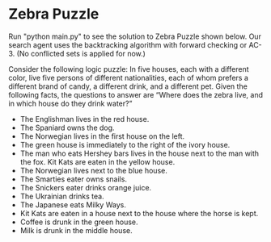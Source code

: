 # Zebra Puzzle
Run "python main.py" to see the solution to Zebra Puzzle shown below. Our search agent uses the backtracking algorithm 
with forward checking or AC-3. (No conflicted sets is applied for now.)  

Consider the following logic puzzle: In five houses, each with a different color, live five persons of different 
nationalities, each of whom prefers a different brand of candy, a different drink, and a different pet. Given the 
following facts, the questions to answer are “Where does the zebra live, and in which house do they drink water?”

* The Englishman lives in the red house.
* The Spaniard owns the dog.
* The Norwegian lives in the first house on the left.
* The green house is immediately to the right of the ivory house.
* The man who eats Hershey bars lives in the house next to the man with the fox. Kit Kats are eaten in the yellow house.
* The Norwegian lives next to the blue house.
* The Smarties eater owns snails.
* The Snickers eater drinks orange juice.
* The Ukrainian drinks tea.
* The Japanese eats Milky Ways.
* Kit Kats are eaten in a house next to the house where the horse is kept.
* Coffee is drunk in the green house.
* Milk is drunk in the middle house. 
